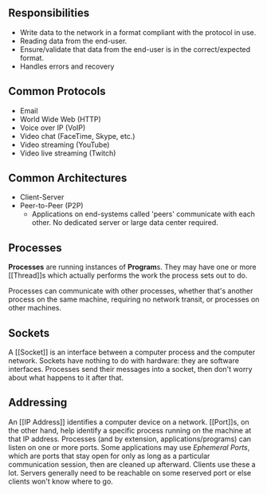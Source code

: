 ## Responsibilities
- Write data to the network in a format compliant with the protocol in use.
- Reading data from the end-user.
- Ensure/validate that data from the end-user is in the correct/expected format.
- Handles errors and recovery

## Common Protocols
- Email
- World Wide Web (HTTP)
- Voice over IP (VoIP)
- Video chat (FaceTime, Skype, etc.)
- Video streaming (YouTube)
- Video live streaming (Twitch)

## Common Architectures
- Client-Server
- Peer-to-Peer (P2P)
	- Applications on end-systems called 'peers' communicate with each other.  No dedicated server or large data center required.

## Processes

**Processes** are running instances of **Program**s.  They may have one or more [[Thread]]s which actually performs the work the process sets out to do.

Processes can communicate with other processes, whether that's another process on the same machine, requiring no network transit, or processes on other machines.

## Sockets

A [[Socket]] is an interface between a computer process and the computer network.  Sockets have nothing to do with hardware: they are software interfaces.  Processes send their messages into a socket, then don't worry about what happens to it after that.

## Addressing

An [[IP Address]] identifies a computer device on a network.  [[Port]]s, on the other hand, help identify a specific process running on the machine at that IP address.  Processes (and by extension, applications/programs) can listen on one or more ports.  Some applications may use _Ephemeral Ports_, which are ports that stay open for only as long as a particular communication session, then are cleaned up afterward.  Clients use these a lot.  Servers generally need to be reachable on some reserved port or else clients won't know where to go.